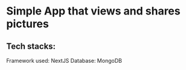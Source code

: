 # Simple App that views and shares pictures
## Tech stacks:
Framework used: NextJS
Database: MongoDB
